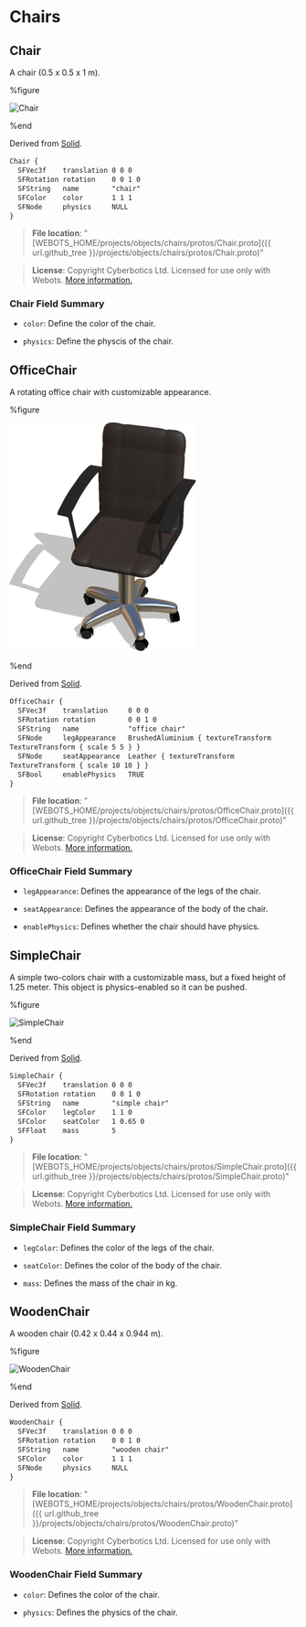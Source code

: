 # Chairs

## Chair

A chair (0.5 x 0.5 x 1 m).

%figure

![Chair](images/objects/chairs/Chair/model.thumbnail.png)

%end

Derived from [Solid](../reference/solid.md).

```
Chair {
  SFVec3f    translation 0 0 0
  SFRotation rotation    0 0 1 0
  SFString   name        "chair"
  SFColor    color       1 1 1
  SFNode     physics     NULL
}
```

> **File location**: "[WEBOTS\_HOME/projects/objects/chairs/protos/Chair.proto]({{ url.github_tree }}/projects/objects/chairs/protos/Chair.proto)"

> **License**: Copyright Cyberbotics Ltd. Licensed for use only with Webots.
[More information.](https://cyberbotics.com/webots_assets_license)

### Chair Field Summary

- `color`: Define the color of the chair.

- `physics`: Define the physcis of the chair.

## OfficeChair

A rotating office chair with customizable appearance.

%figure

![OfficeChair](images/objects/chairs/OfficeChair/model.thumbnail.png)

%end

Derived from [Solid](../reference/solid.md).

```
OfficeChair {
  SFVec3f    translation     0 0 0
  SFRotation rotation        0 0 1 0
  SFString   name            "office chair"
  SFNode     legAppearance   BrushedAluminium { textureTransform TextureTransform { scale 5 5 } }
  SFNode     seatAppearance  Leather { textureTransform TextureTransform { scale 10 10 } }
  SFBool     enablePhysics   TRUE
}
```

> **File location**: "[WEBOTS\_HOME/projects/objects/chairs/protos/OfficeChair.proto]({{ url.github_tree }}/projects/objects/chairs/protos/OfficeChair.proto)"

> **License**: Copyright Cyberbotics Ltd. Licensed for use only with Webots.
[More information.](https://cyberbotics.com/webots_assets_license)

### OfficeChair Field Summary

- `legAppearance`: Defines the appearance of the legs of the chair.

- `seatAppearance`: Defines the appearance of the body of the chair.

- `enablePhysics`: Defines whether the chair should have physics.

## SimpleChair

A simple two-colors chair with a customizable mass, but a fixed height of 1.25 meter.
This object is physics-enabled so it can be pushed.

%figure

![SimpleChair](images/objects/chairs/SimpleChair/model.thumbnail.png)

%end

Derived from [Solid](../reference/solid.md).

```
SimpleChair {
  SFVec3f    translation 0 0 0
  SFRotation rotation    0 0 1 0
  SFString   name        "simple chair"
  SFColor    legColor    1 1 0
  SFColor    seatColor   1 0.65 0
  SFFloat    mass        5
}
```

> **File location**: "[WEBOTS\_HOME/projects/objects/chairs/protos/SimpleChair.proto]({{ url.github_tree }}/projects/objects/chairs/protos/SimpleChair.proto)"

> **License**: Copyright Cyberbotics Ltd. Licensed for use only with Webots.
[More information.](https://cyberbotics.com/webots_assets_license)

### SimpleChair Field Summary

- `legColor`: Defines the color of the legs of the chair.

- `seatColor`: Defines the color of the body of the chair.

- `mass`: Defines the mass of the chair in kg.

## WoodenChair

A wooden chair (0.42 x 0.44 x 0.944 m).

%figure

![WoodenChair](images/objects/chairs/WoodenChair/model.thumbnail.png)

%end

Derived from [Solid](../reference/solid.md).

```
WoodenChair {
  SFVec3f    translation 0 0 0
  SFRotation rotation    0 0 1 0
  SFString   name        "wooden chair"
  SFColor    color       1 1 1
  SFNode     physics     NULL
}
```

> **File location**: "[WEBOTS\_HOME/projects/objects/chairs/protos/WoodenChair.proto]({{ url.github_tree }}/projects/objects/chairs/protos/WoodenChair.proto)"

> **License**: Copyright Cyberbotics Ltd. Licensed for use only with Webots.
[More information.](https://cyberbotics.com/webots_assets_license)

### WoodenChair Field Summary

- `color`: Defines the color of the chair.

- `physics`: Defines the physics of the chair.
